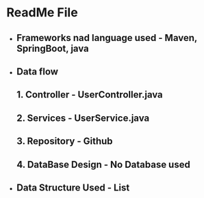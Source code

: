 #           ReadMe File

*   ##    Frameworks nad language used - Maven, SpringBoot, java
*   ##    Data flow
    ##   1. Controller - UserController.java
    ##   2. Services - UserService.java
    ##   3. Repository - Github
    ##   4. DataBase Design - No Database used 

* ## Data Structure Used - List


